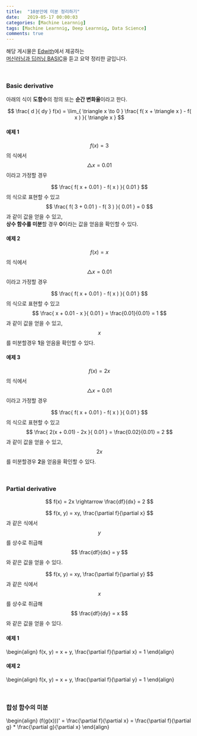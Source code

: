 ```yaml
---
title:  "10분안에 미분 정리하기"
date:   2019-05-17 00:00:03
categories: [Machine Learnnig]
tags: [Machine Learnnig, Deep Learnnig, Data Science]
comments: true
---
```


해당 게시물은 [Edwith](https://www.edwith.org)에서 제공하는<br/>
[머신러닝과 딥러닝 BASIC](https://www.edwith.org/others26/joinLectures/9829)을 듣고 요약 정리한 글입니다.

<br/>

### Basic derivative

아래의 식이 **도함수**의 정의 또는 **순간 변화율**이라고 한다.

$$
\frac{ d }{ dy } f(x) =
\lim_{ \triangle x \to 0 }
\frac{ f( x + \triangle x ) - f( x ) }{ \triangle x }
$$


#### 예제 1
$$
f(x) = 3
$$
의 식에서 $$ \triangle x = 0.01 $$이라고 가정할 경우<br/>

$$
\frac{ f( x + 0.01 ) - f( x ) }{ 0.01 }
$$
의 식으로 표현할 수 있고<br/>
$$
\frac{ f( 3 + 0.01 ) - f( 3 ) }{ 0.01 } = 0
$$
과 같이 값을 얻을 수 있고,<br/>
**상수 함수를 미분**할 경우 **0**이라는 값을 얻음을 확인할 수 있다.

#### 예제 2
$$
f(x) = x
$$
의 식에서 $$ \triangle x = 0.01 $$이라고 가정할 경우<br/>

$$
\frac{ f( x + 0.01 ) - f( x ) }{ 0.01 }
$$
의 식으로 표현할 수 있고<br/>
$$
\frac{ x + 0.01 - x }{ 0.01 } = \frac{0.01}{0.01} = 1
$$
과 같이 값을 얻을 수 있고,<br/>
$$ x $$를 미분할경우 **1**을 얻음을 확인할 수 있다.

#### 예제 3
$$
f(x) = 2x
$$
의 식에서 $$ \triangle x = 0.01 $$이라고 가정할 경우<br/>

$$
\frac{ f( x + 0.01 ) - f( x ) }{ 0.01 }
$$
의 식으로 표현할 수 있고<br/>
$$
\frac{ 2(x + 0.01) - 2x }{ 0.01 } = \frac{0.02}{0.01} = 2
$$
과 같이 값을 얻을 수 있고,<br/>
$$ 2x $$를 미분할경우 **2**을 얻음을 확인할 수 있다.

<br/>

### Partial derivative
$$
f(x) = 2x \rightarrow \frac{df}{dx} = 2
$$

$$
f(x, y) = xy, \frac{\partial f}{\partial x}
$$
과 같은 식에서 $$ y $$를 상수로 취급해<br/>
$$ \frac{df}{dx} = y $$와 같은 값을 얻을 수 있다.

$$
f(x, y) = xy, \frac{\partial f}{\partial y}
$$
과 같은 식에서 $$ x $$를 상수로 취급해<br/>
$$ \frac{df}{dy} = x $$와 같은 값을 얻을 수 있다.

#### 예제 1
\begin{align}
f(x, y) = x + y, \frac{\partial f}{\partial x} = 1
\end{align}

#### 예제 2
\begin{align}
f(x, y) = x + y, \frac{\partial f}{\partial y} = 1
\end{align}

<br/>

### 합성 함수의 미분
\begin{align}
(f(g(x)))' = \frac{\partial f}{\partial x}
= \frac{\partial f}{\partial g} * \frac{\partial g}{\partial x}
\end{align}
